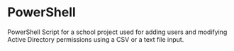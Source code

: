 # PowerShell

PowerShell Script for a school project used for adding users and modifying Active Directory permissions using a CSV or a text file input.
